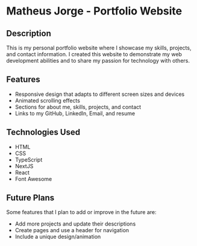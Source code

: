 # Matheus Jorge - Portfolio Website

## Description

This is my personal portfolio website where I showcase my skills, projects, and contact information. I created this website to demonstrate my web development abilities and to share my passion for technology with others.

## Features

- Responsive design that adapts to different screen sizes and devices
- Animated scrolling effects
- Sections for about me, skills, projects, and contact
- Links to my GitHub, LinkedIn, Email, and resume

## Technologies Used

- HTML
- CSS
- TypeScript
- NextJS
- React
- Font Awesome

## Future Plans

Some features that I plan to add or improve in the future are:

- Add more projects and update their descriptions
- Create pages and use a header for navigation
- Include a unique design/animation
